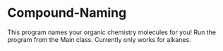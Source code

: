 # Compound-Naming
This program names your organic chemistry molecules for you! Run the program from the Main class. Currently only works for alkanes. 
